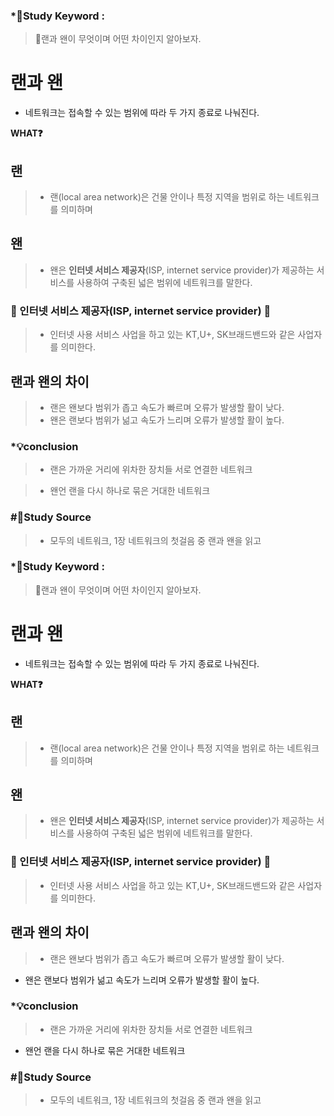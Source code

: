 ### \*🔐Study Keyword :

> 🔑랜과 왠이 무엇이며 어떤 차이인지 알아보자.

# 랜과 왠

- 네트워크는 접속할 수 있는 범위에 따라 두 가지 종료로 나눠진다.

**WHAT❓**

## 랜

> - 랜(local area network)은 건물 안이나 특정 지역을 범위로 하는 네트워크를 의미하며

## 왠

> - 왠은 **인터넷 서비스 제공자**(ISP, internet service provider)가 제공하는 서비스를 사용하여 구축된 넓은 범위에 네트워크를 말한다.

### 📀 인터넷 서비스 제공자(ISP, internet service provider) 📀

> - 인터넷 사용 서비스 사업을 하고 있는 KT,U+, SK브래드밴드와 같은 사업자를 의미한다.

## 랜과 왠의 차이

> - 랜은 왠보다 범위가 좁고 속도가 빠르며 오류가 발생할 활이 낮다.
> - 왠은 랜보다 범위가 넒고 속도가 느리며 오류가 발생할 활이 높다.

### \*💡conclusion

> - 랜은 가까운 거리에 위차한 장치들 서로 연결한 네트워크

> - 왠언 랜을 다시 하나로 묶은 거대한 네트워크

### #📑Study Source

> - 모두의 네트워크, 1장 네트워크의 첫걸음 중 랜과 왠을 읽고

### \*🔐Study Keyword :

> 🔑랜과 왠이 무엇이며 어떤 차이인지 알아보자.

# 랜과 왠

- 네트워크는 접속할 수 있는 범위에 따라 두 가지 종료로 나눠진다.

**WHAT❓**

## 랜

> - 랜(local area network)은 건물 안이나 특정 지역을 범위로 하는 네트워크를 의미하며

## 왠

> - 왠은 **인터넷 서비스 제공자**(ISP, internet service provider)가 제공하는 서비스를 사용하여 구축된 넓은 범위에 네트워크를 말한다.

### 📀 인터넷 서비스 제공자(ISP, internet service provider) 📀

> - 인터넷 사용 서비스 사업을 하고 있는 KT,U+, SK브래드밴드와 같은 사업자를 의미한다.

## 랜과 왠의 차이

> - 랜은 왠보다 범위가 좁고 속도가 빠르며 오류가 발생할 활이 낮다.

- 왠은 랜보다 범위가 넒고 속도가 느리며 오류가 발생할 활이 높다.

### \*💡conclusion

> - 랜은 가까운 거리에 위차한 장치들 서로 연결한 네트워크

- 왠언 랜을 다시 하나로 묶은 거대한 네트워크

### #📑Study Source

> - 모두의 네트워크, 1장 네트워크의 첫걸음 중 랜과 왠을 읽고
